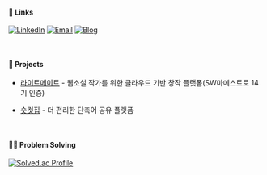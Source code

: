 #### 🔗 Links

[![LinkedIn](https://img.shields.io/badge/LinkedIn-0A66C2?style=flat-square&logo=LinkedIn&logoColor=white)](https://www.linkedin.com/in/jeonguk-yim/)
[![Email](https://img.shields.io/badge/Email-EA4335?style=flat-square&logo=Gmail&logoColor=white)](mailto:yju0808@naver.com)
[![Blog](https://img.shields.io/badge/Blog-03C75A?style=flat-square&logo=bookstack&logoColor=white)](https://blog.naver.com/kant_lim)

<br>

#### 📒 Projects

- [라이트메이트](https://www.write-mate.net) - 웹소설 작가를 위한 클라우드 기반 창작 플랫폼(SW마에스트로 14기 인증)

- [숏컷집](https://github.com/Team-ShortcutsZip/MacC-Team-HappyAnding) - 더 편리한 단축어 공유 플랫폼

<br>

#### 🧑‍💻 Problem Solving

[![Solved.ac Profile](http://mazassumnida.wtf/api/v2/generate_badge?boj=yju0808)](https://solved.ac/yju0808)

